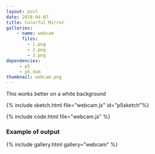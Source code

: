 ```yaml
---
layout: post
date: 2018-04-07
title: Colorful Mirror
galleries:
    - name: webcam
      files:
        - 1.png
        - 2.png
        - 3.png
dependencies:
     - p5
     - p5.dom
thumbnail: webcam.png
---
```


This works better on a white background

{% include sketch.html file="webcam.js" id="p5sketch"%}

{% include code.html file="webcam.js" %}


### Example of output
{% include gallery.html gallery="webcam" %}
